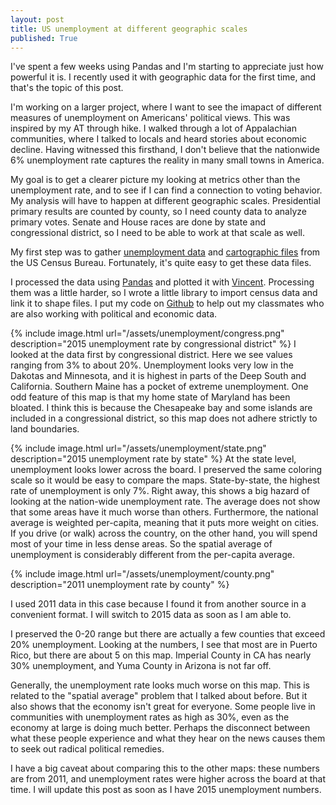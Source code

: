 ```yaml
---
layout: post
title: US unemployment at different geographic scales
published: True
---
```


I've spent a few weeks using Pandas and I'm starting to appreciate just how powerful it is.  I recently used it with geographic data for the first time, and that's the topic of this post.

I'm working on a larger project, where I want to see the imapact of different measures of unemployment on Americans' political views.  This was inspired by my AT through hike.  I walked through a lot of Appalachian communities, where I talked to locals and heard stories about economic decline.  Having witnessed this firsthand, I don't believe that the nationwide 6% unemployment rate captures the reality in many small towns in America.

My goal is to get a clearer picture my looking at metrics other than the unemployment rate, and to see if I can find a connection to voting behavior.  My analysis will have to happen at different geographic scales.  Presidential primary results are counted by county, so I need county data to analyze primary votes.  Senate and House races are done by state and congressional district, so I need to be able to work at that scale as well.

My first step was to gather [unemployment data](http://factfinder.census.gov/faces/nav/jsf/pages/index.xhtml "American Fact Finder") and [cartographic files](https://www.census.gov/geo/maps-data/data/tiger-cart-boundary.html) from the US Census Bureau.  Fortunately, it's quite easy to get these data files.  

I processed the data using [Pandas](http://pandas.pydata.org/) and plotted it with [Vincent](https://vincent.readthedocs.io/en/latest/). Processing them was a little harder, so I wrote a little library to import census data and link it to shape files.  I put my code on [Github](https://github.com/alanjschoen/magamap) to help out my classmates who are also working with political and economic data.

{% include image.html url="/assets/unemployment/congress.png" description="2015 unemployment rate by congressional district" %}
I looked at the data first by congressional district.  Here we see values ranging from 3% to about 20%.  Unemployment looks very low in the Dakotas and Minnesota, and it is highest in parts of the Deep South and California.  Southern Maine has a pocket of extreme unemployment.  One odd feature of this map is that my home state of Maryland has been bloated.  I think this is because the Chesapeake bay and some islands are included in a congressional district, so this map does not adhere strictly to land boundaries.

{% include image.html url="/assets/unemployment/state.png" description="2015 unemployment rate by state" %}
At the state level, unemployment looks lower across the board.  I preserved the same coloring scale so it would be easy to compare the maps.  State-by-state, the highest rate of unemployment is only 7%.  Right away, this shows a big hazard of looking at the nation-wide unemployment rate.  The average does not show that some areas have it much worse than others.  Furthermore, the national average is weighted per-capita, meaning that it puts more weight on cities.  If you drive (or walk) across the country, on the other hand, you will spend most of your time in less dense areas.  So the spatial average of unemployment is considerably different from the per-capita average.

{% include image.html url="/assets/unemployment/county.png" description="2011 unemployment rate by county" %}

I used 2011 data in this case because I found it from another source in a convenient format.  I will switch to 2015 data as soon as I am able to.

I preserved the 0-20 range but there are actually a few counties that exceed 20% unemployment. Looking at the numbers, I see that most are in Puerto Rico, but there are about 5 on this map. Imperial County in CA has nearly 30% unemployment, and Yuma County in Arizona is not far off.

Generally, the unemployment rate looks much worse on this map.  This is related to the "spatial average" problem that I talked about before.  But it also shows that the economy isn't great for everyone.  Some people live in communities with unemployment rates as high as 30%, even as the economy at large is doing much better.  Perhaps the disconnect between what these people experience and what they hear on the news causes them to seek out radical political remedies.

I have a big caveat about comparing this to the other maps: these numbers are from 2011, and unemployment rates were higher across the board at that time.  I will update this post as soon as I have 2015 unemployment numbers.